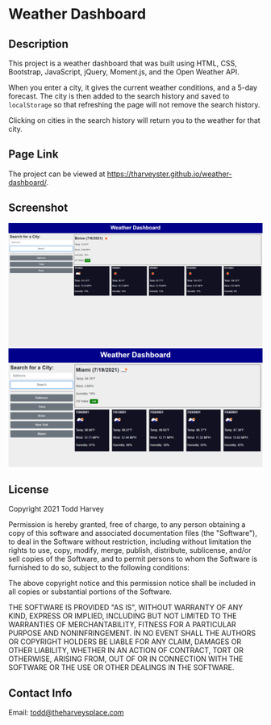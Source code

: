 # Weather Dashboard

## Description
This project is a weather dashboard that was built using HTML, CSS, Bootstrap, JavaScript, jQuery, Moment.js, and the Open Weather API.

When you enter a city, it gives the current weather conditions, and a 5-day forecast. The city is then added to the search history and saved to `localStorage` so that refreshing the page will not remove the search history.

Clicking on cities in the search history will return you to the weather for that city.

## Page Link
The project can be viewed at <https://tharveyster.github.io/weather-dashboard/>.

## Screenshot
![A user enters a city name to get current and 5-day outlook weather.](./assets/images/weather-dashboard.png)
![A user enters a city name to get current and 5-day outlook weather.](./assets/images/weather-dashboard2.png)

## License
Copyright 2021 Todd Harvey

Permission is hereby granted, free of charge, to any person obtaining a copy of this software and associated documentation files (the "Software"), to deal in the Software without restriction, including without limitation the rights to use, copy, modify, merge, publish, distribute, sublicense, and/or sell copies of the Software, and to permit persons to whom the Software is furnished to do so, subject to the following conditions:

The above copyright notice and this permission notice shall be included in all copies or substantial portions of the Software.

THE SOFTWARE IS PROVIDED "AS IS", WITHOUT WARRANTY OF ANY KIND, EXPRESS OR IMPLIED, INCLUDING BUT NOT LIMITED TO THE WARRANTIES OF MERCHANTABILITY, FITNESS FOR A PARTICULAR PURPOSE AND NONINFRINGEMENT. IN NO EVENT SHALL THE AUTHORS OR COPYRIGHT HOLDERS BE LIABLE FOR ANY CLAIM, DAMAGES OR OTHER LIABILITY, WHETHER IN AN ACTION OF CONTRACT, TORT OR OTHERWISE, ARISING FROM, OUT OF OR IN CONNECTION WITH THE SOFTWARE OR THE USE OR OTHER DEALINGS IN THE SOFTWARE.

## Contact Info
Email: todd@theharveysplace.com
